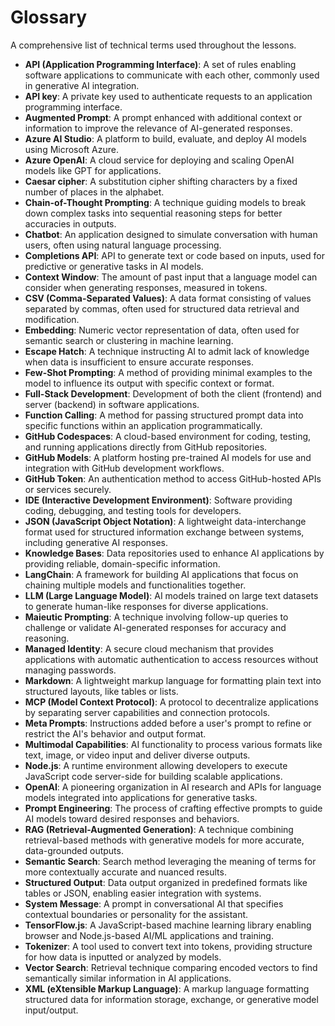 # Glossary

A comprehensive list of technical terms used throughout the lessons.

- **API (Application Programming Interface)**: A set of rules enabling software applications to communicate with each other, commonly used in generative AI integration.
- **API key**: A private key used to authenticate requests to an application programming interface.
- **Augmented Prompt**: A prompt enhanced with additional context or information to improve the relevance of AI-generated responses.
- **Azure AI Studio**: A platform to build, evaluate, and deploy AI models using Microsoft Azure.
- **Azure OpenAI**: A cloud service for deploying and scaling OpenAI models like GPT for applications.
- **Caesar cipher**: A substitution cipher shifting characters by a fixed number of places in the alphabet.
- **Chain-of-Thought Prompting**: A technique guiding models to break down complex tasks into sequential reasoning steps for better accuracies in outputs.
- **Chatbot**: An application designed to simulate conversation with human users, often using natural language processing.
- **Completions API**: API to generate text or code based on inputs, used for predictive or generative tasks in AI models.
- **Context Window**: The amount of past input that a language model can consider when generating responses, measured in tokens.
- **CSV (Comma-Separated Values)**: A data format consisting of values separated by commas, often used for structured data retrieval and modification.
- **Embedding**: Numeric vector representation of data, often used for semantic search or clustering in machine learning.
- **Escape Hatch**: A technique instructing AI to admit lack of knowledge when data is insufficient to ensure accurate responses.
- **Few-Shot Prompting**: A method of providing minimal examples to the model to influence its output with specific context or format.
- **Full-Stack Development**: Development of both the client (frontend) and server (backend) in software applications.
- **Function Calling**: A method for passing structured prompt data into specific functions within an application programmatically.
- **GitHub Codespaces**: A cloud-based environment for coding, testing, and running applications directly from GitHub repositories.
- **GitHub Models**: A platform hosting pre-trained AI models for use and integration with GitHub development workflows.
- **GitHub Token**: An authentication method to access GitHub-hosted APIs or services securely.
- **IDE (Interactive Development Environment)**: Software providing coding, debugging, and testing tools for developers.
- **JSON (JavaScript Object Notation)**: A lightweight data-interchange format used for structured information exchange between systems, including generative AI responses.
- **Knowledge Bases**: Data repositories used to enhance AI applications by providing reliable, domain-specific information.
- **LangChain**: A framework for building AI applications that focus on chaining multiple models and functionalities together.
- **LLM (Large Language Model)**: AI models trained on large text datasets to generate human-like responses for diverse applications.
- **Maieutic Prompting**: A technique involving follow-up queries to challenge or validate AI-generated responses for accuracy and reasoning.
- **Managed Identity**: A secure cloud mechanism that provides applications with automatic authentication to access resources without managing passwords.
- **Markdown**: A lightweight markup language for formatting plain text into structured layouts, like tables or lists.
- **MCP (Model Context Protocol)**: A protocol to decentralize applications by separating server capabilities and connection protocols.
- **Meta Prompts**: Instructions added before a user's prompt to refine or restrict the AI's behavior and output format.
- **Multimodal Capabilities**: AI functionality to process various formats like text, image, or video input and deliver diverse outputs.
- **Node.js**: A runtime environment allowing developers to execute JavaScript code server-side for building scalable applications.
- **OpenAI**: A pioneering organization in AI research and APIs for language models integrated into applications for generative tasks.
- **Prompt Engineering**: The process of crafting effective prompts to guide AI models toward desired responses and behaviors.
- **RAG (Retrieval-Augmented Generation)**: A technique combining retrieval-based methods with generative models for more accurate, data-grounded outputs.
- **Semantic Search**: Search method leveraging the meaning of terms for more contextually accurate and nuanced results.
- **Structured Output**: Data output organized in predefined formats like tables or JSON, enabling easier integration with systems.
- **System Message**: A prompt in conversational AI that specifies contextual boundaries or personality for the assistant.
- **TensorFlow.js**: A JavaScript-based machine learning library enabling browser and Node.js-based AI/ML applications and training.
- **Tokenizer**: A tool used to convert text into tokens, providing structure for how data is inputted or analyzed by models.
- **Vector Search**: Retrieval technique comparing encoded vectors to find semantically similar information in AI applications.
- **XML (eXtensible Markup Language)**: A markup language formatting structured data for information storage, exchange, or generative model input/output.
